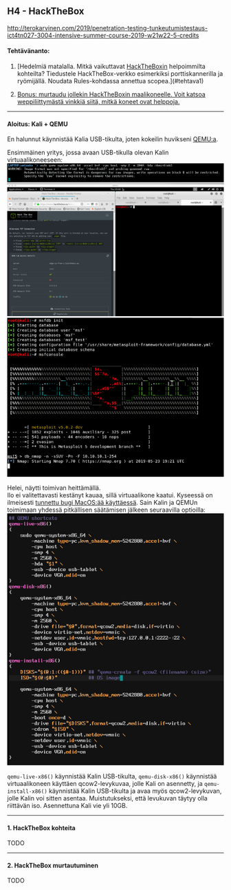 ## H4 - HackTheBox

http://terokarvinen.com/2019/penetration-testing-tunkeutumistestaus-ict4tn027-3004-intensive-summer-course-2019-w21w22-5-credits

#### Tehtävänanto:

1. [Hedelmiä matalalla. Mitkä vaikuttavat [HackTheBoxin](https://www.hackthebox.eu) helpoimmilta kohteilta? Tiedustele HackTheBox-verkko esimerkiksi porttiskannerilla ja ryömijällä. Noudata Rules-kohdassa annettua scopea.](#tehtava1)

2. [Bonus: murtaudu jollekin HackTheBoxin maalikoneelle. Voit katsoa weppiliittymästä vinkkiä siitä, mitkä koneet ovat helppoja.](#tehtava2)

---

#### Aloitus: Kali + QEMU

En halunnut käynnistää Kalia USB-tikulta, joten kokeilin huvikseni [QEMU:a](https://www.qemu.org).

Ensimmäinen yritys, jossa avaan USB-tikulla olevan Kalin virtuaalikoneeseen:\
![kali-qemu-1](/h4-hackthebox/screenshots/kali-qemu-1.png)
![kali-qemu-2](/h4-hackthebox/screenshots/kali-qemu-2.png)
![metasploit-run](/h4-hackthebox/screenshots/metasploit-run.png)

Helei, näytti toimivan heittämällä.\
Ilo ei valitettavasti kestänyt kauaa, sillä virtuaalikone kaatui. Kyseessä on ilmeisesti [tunnettu bugi MacOS:ää käyttäessä](https://bugs.launchpad.net/qemu/+bug/1818937). Sain Kalin ja QEMUn toimimaan yhdessä pitkällisen säätämisen jälkeen seuraavilla optioilla:\
![kali-qemu-3](/h4-hackthebox/screenshots/kali-qemu-3.png)

`qemu-live-x86()` käynnistää Kalin USB-tikulta, `qemu-disk-x86()` käynnistää virtuaalikoneen käyttäen qcow2-levykuvaa, jolle Kali on asennetty, ja `qemu-install-x86()` käynnistää Kalin USB-tikulta ja avaa myös qcow2-levykuvan, jolle Kalin voi sitten asentaa. Muistutukseksi, että levukuvan täytyy olla riittävän iso. Asennettuna Kali vie yli 10GB.

---

#### <a id="tehtava1">1. HackTheBox kohteita</a>

TODO

---

#### <a id="tehtava2">2. HackTheBox murtautuminen</a>

TODO
